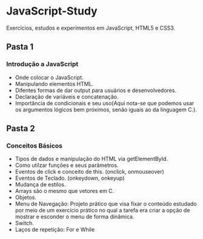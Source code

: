 # JavaScript-Study
 
 Exercícios, estudos e experimentos em JavaScript, HTML5 e CSS3.

## Pasta 1

### Introdução a JavaScript

- Onde colocar o JavaScript.
- Manipulando elementos HTML.
- Difentes formas de dar output para usuários e desenvolvedores.
- Declaração de variáveis e concatenação.
- Importância de condicionais e seu uso(Aqui nota-se que podemos usar os argumentos lógicos bem próximos, senão iguais ao da linguagem C.).

## Pasta 2

### Conceitos Básicos

- Tipos de dados e manipulação do HTML via getElementById.
- Como utilzar funções e seus parâmetros.
- Eventos de click e conceito de this. (onclick, onmouseover)
- Eventos de Teclado. (onkeydown, onkeyup)
- Mudança de estilos.
- Arrays são o mesmo que vetores em C.
- Objetos.
- Menu de Navegação: Projeto prático que visa fixar o conteúdo estudado por meio de um exercício prático no qual a tarefa era criar a opção de mostrar e esconder o menu de forma dinâmica.
- Switch.
- Laços de repetição: For e While
